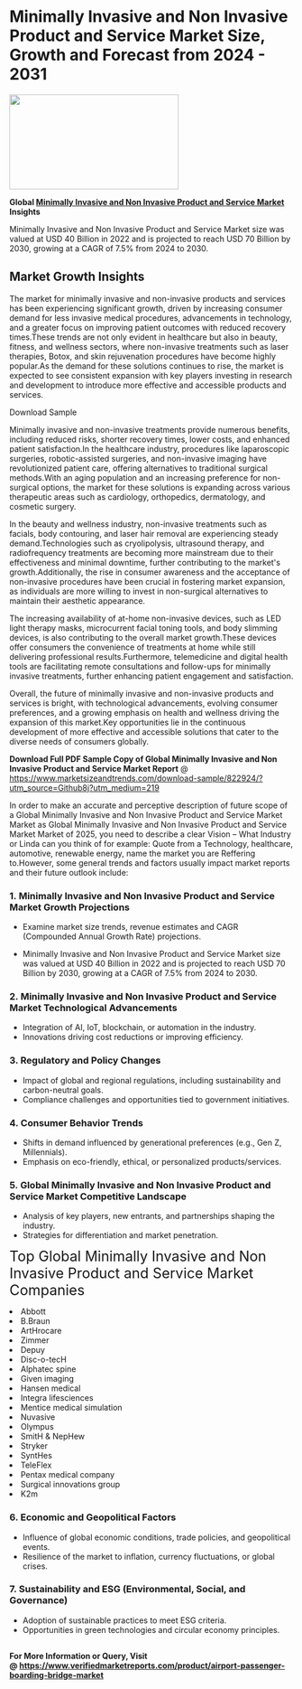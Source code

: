 <H1>Minimally Invasive and Non Invasive Product and Service Market Size, Growth and Forecast from 2024 - 2031</H1><img class="aligncenter size-medium wp-image-584254" src="https://thirdeyenews.in/wp-content/uploads/2024/09/Global-Market-Research-300x168.jpeg" alt="" width="300" height="168" /><p><strong>Global&nbsp;<a href="https://www.marketsizeandtrends.com/download-sample/822924/?utm_source=Github8j?utm_medium=219">Minimally Invasive and Non Invasive Product and Service Market</a> Insights</strong></p><p>Minimally Invasive and Non Invasive Product and Service Market size was valued at USD 40 Billion in 2022 and is projected to reach USD 70 Billion by 2030, growing at a CAGR of 7.5% from 2024 to 2030.</p><p><h2>Market Growth Insights</h2> <p>The market for minimally invasive and non-invasive products and services has been experiencing significant growth, driven by increasing consumer demand for less invasive medical procedures, advancements in technology, and a greater focus on improving patient outcomes with reduced recovery times.These trends are not only evident in healthcare but also in beauty, fitness, and wellness sectors, where non-invasive treatments such as laser therapies, Botox, and skin rejuvenation procedures have become highly popular.As the demand for these solutions continues to rise, the market is expected to see consistent expansion with key players investing in research and development to introduce more effective and accessible products and services.</p> <p>Download Sample</p> <p>Minimally invasive and non-invasive treatments provide numerous benefits, including reduced risks, shorter recovery times, lower costs, and enhanced patient satisfaction.In the healthcare industry, procedures like laparoscopic surgeries, robotic-assisted surgeries, and non-invasive imaging have revolutionized patient care, offering alternatives to traditional surgical methods.With an aging population and an increasing preference for non-surgical options, the market for these solutions is expanding across various therapeutic areas such as cardiology, orthopedics, dermatology, and cosmetic surgery.</p> <p>In the beauty and wellness industry, non-invasive treatments such as facials, body contouring, and laser hair removal are experiencing steady demand.Technologies such as cryolipolysis, ultrasound therapy, and radiofrequency treatments are becoming more mainstream due to their effectiveness and minimal downtime, further contributing to the market's growth.Additionally, the rise in consumer awareness and the acceptance of non-invasive procedures have been crucial in fostering market expansion, as individuals are more willing to invest in non-surgical alternatives to maintain their aesthetic appearance.</p> <p>The increasing availability of at-home non-invasive devices, such as LED light therapy masks, microcurrent facial toning tools, and body slimming devices, is also contributing to the overall market growth.These devices offer consumers the convenience of treatments at home while still delivering professional results.Furthermore, telemedicine and digital health tools are facilitating remote consultations and follow-ups for minimally invasive treatments, further enhancing patient engagement and satisfaction.</p> <p>Overall, the future of minimally invasive and non-invasive products and services is bright, with technological advancements, evolving consumer preferences, and a growing emphasis on health and wellness driving the expansion of this market.Key opportunities lie in the continuous development of more effective and accessible solutions that cater to the diverse needs of consumers globally.</p> <p></p><p><span class=""><strong>Download Full PDF Sample Copy of Global Minimally Invasive and Non Invasive Product and Service Market Report</strong> @ <a href="https://www.marketsizeandtrends.com/download-sample/822924/?utm_source=Github8j?utm_medium=219" target="_blank">https://www.marketsizeandtrends.com/download-sample/822924/?utm_source=Github8j?utm_medium=219</a></span></p><p>In order to make an accurate and perceptive description of future scope of a Global&nbsp;Minimally Invasive and Non Invasive Product and Service Market Market as Global&nbsp;Minimally Invasive and Non Invasive Product and Service Market Market of 2025, you need to describe a clear Vision &ndash; What Industry or Linda can you think of for example: Quote from a Technology, healthcare, automotive, renewable energy, name the market you are Reffering to.However, some general trends and factors usually impact market reports and their future outlook include:</p><h3>1.&nbsp;<strong>Minimally Invasive and Non Invasive Product and Service Market Growth Projections</strong></h3><ul><li>Examine market size trends, revenue estimates and CAGR (Compounded Annual Growth Rate) projections.</li><li><p>Minimally Invasive and Non Invasive Product and Service Market size was valued at USD 40 Billion in 2022 and is projected to reach USD 70 Billion by 2030, growing at a CAGR of 7.5% from 2024 to 2030.</p></li></ul><h3>2.&nbsp;<strong>Minimally Invasive and Non Invasive Product and Service Market Technological Advancements</strong></h3><ul><li>Integration of AI, IoT, blockchain, or automation in the industry.</li><li>Innovations driving cost reductions or improving efficiency.</li></ul><h3>3.&nbsp;<strong>Regulatory and Policy Changes</strong></h3><ul><li>Impact of global and regional regulations, including sustainability and carbon-neutral goals.</li><li>Compliance challenges and opportunities tied to government initiatives.</li></ul><h3>4.&nbsp;<strong>Consumer Behavior Trends</strong></h3><ul><li>Shifts in demand influenced by generational preferences (e.g., Gen Z, Millennials).</li><li>Emphasis on eco-friendly, ethical, or personalized products/services.</li></ul><h3>5.&nbsp;<strong>Global Minimally Invasive and Non Invasive Product and Service Market Competitive Landscape</strong></h3><ul><li>Analysis of key players, new entrants, and partnerships shaping the industry.</li><li>Strategies for differentiation and market penetration.</li></ul><p data-pm-slice="1 1 []"><span style="color: inherit; font-family: inherit; font-size: 25px;">Top Global Minimally Invasive and Non Invasive Product and Service Market Companies</span></p><div class="" data-test-id=""><p><li>Abbott</li><li> B.Braun</li><li> ArtHrocare</li><li> Zimmer</li><li> Depuy</li><li> Disc-o-tecH</li><li> Alphatec spine</li><li> Given imaging</li><li> Hansen medical</li><li> Integra lifesciences</li><li> Mentice medical simulation</li><li> Nuvasive</li><li> Olympus</li><li> SmitH & NepHew</li><li> Stryker</li><li> SyntHes</li><li> TeleFlex</li><li> Pentax medical company</li><li> Surgical innovations group</li><li> K2m</li></p></div><h3>6.&nbsp;<strong>Economic and Geopolitical Factors</strong></h3><ul><li>Influence of global economic conditions, trade policies, and geopolitical events.</li><li>Resilience of the market to inflation, currency fluctuations, or global crises.</li></ul><h3>7.&nbsp;<strong>Sustainability and ESG (Environmental, Social, and Governance)</strong></h3><ul><li>Adoption of sustainable practices to meet ESG criteria.</li><li>Opportunities in green technologies and circular economy principles.</li></ul><h2><strong style="font-size: 14px;">For More Information or Query, Visit @&nbsp;</strong><a style="background-color: #ffffff; font-size: 14px;" href="https://www.marketsizeandtrends.com/report/minimally-invasive-and-non-invasive-product-and-service-market/" target="_blank">https://www.verifiedmarketreports.com/product/airport-passenger-boarding-bridge-market</a></h2>